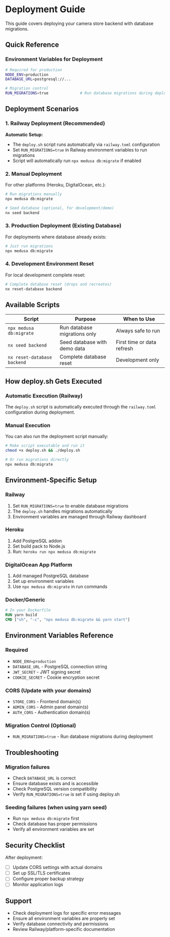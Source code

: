 # Deployment Guide

This guide covers deploying your camera store backend with database migrations.

## Quick Reference

### Environment Variables for Deployment

```bash
# Required for production
NODE_ENV=production
DATABASE_URL=postgresql://...

# Migration control
RUN_MIGRATIONS=true              # Run database migrations during deployment
```

## Deployment Scenarios

### 1. Railway Deployment (Recommended)

**Automatic Setup:**
- The `deploy.sh` script runs automatically via `railway.toml` configuration
- Set `RUN_MIGRATIONS=true` in Railway environment variables to run migrations
- Script will automatically run `npx medusa db:migrate` if enabled

### 2. Manual Deployment

For other platforms (Heroku, DigitalOcean, etc.):

```bash
# Run migrations manually
npx medusa db:migrate

# Seed database (optional, for development/demo)
nx seed backend
```

### 3. Production Deployment (Existing Database)

For deployments where database already exists:

```bash
# Just run migrations
npx medusa db:migrate
```

### 4. Development Environment Reset

For local development complete reset:

```bash
# Complete database reset (drops and recreates)
nx reset-database backend
```

## Available Scripts

| Script | Purpose | When to Use |
|--------|---------|-------------|
| `npx medusa db:migrate` | Run database migrations only | Always safe to run |
| `nx seed backend` | Seed database with demo data | First time or data refresh |
| `nx reset-database backend` | Complete database reset | Development only |

## How deploy.sh Gets Executed

### Automatic Execution (Railway)
The `deploy.sh` script is automatically executed through the `railway.toml` configuration during deployment.

### Manual Execution
You can also run the deployment script manually:

```bash
# Make script executable and run it
chmod +x deploy.sh && ./deploy.sh

# Or run migrations directly
npx medusa db:migrate
```

## Environment-Specific Setup

### Railway
1. Set `RUN_MIGRATIONS=true` to enable database migrations
2. The `deploy.sh` handles migrations automatically
3. Environment variables are managed through Railway dashboard

### Heroku
1. Add PostgreSQL addon
2. Set build pack to Node.js
3. Run: `heroku run npx medusa db:migrate`

### DigitalOcean App Platform
1. Add managed PostgreSQL database
2. Set up environment variables
3. Use `npx medusa db:migrate` in run commands

### Docker/Generic
```dockerfile
# In your Dockerfile
RUN yarn build
CMD ["sh", "-c", "npx medusa db:migrate && yarn start"]
```

## Environment Variables Reference

### Required
- `NODE_ENV=production`
- `DATABASE_URL` - PostgreSQL connection string
- `JWT_SECRET` - JWT signing secret
- `COOKIE_SECRET` - Cookie encryption secret

### CORS (Update with your domains)
- `STORE_CORS` - Frontend domain(s)
- `ADMIN_CORS` - Admin panel domain(s)  
- `AUTH_CORS` - Authentication domain(s)

### Migration Control (Optional)
- `RUN_MIGRATIONS=true` - Run database migrations during deployment

## Troubleshooting

### Migration failures
- Check `DATABASE_URL` is correct
- Ensure database exists and is accessible
- Check PostgreSQL version compatibility
- Verify `RUN_MIGRATIONS=true` is set if using deploy.sh

### Seeding failures (when using yarn seed)
- Run `npx medusa db:migrate` first
- Check database has proper permissions
- Verify all environment variables are set

## Security Checklist

After deployment:
- [ ] Update CORS settings with actual domains
- [ ] Set up SSL/TLS certificates
- [ ] Configure proper backup strategy
- [ ] Monitor application logs

## Support

- Check deployment logs for specific error messages
- Ensure all environment variables are properly set
- Verify database connectivity and permissions
- Review Railway/platform-specific documentation